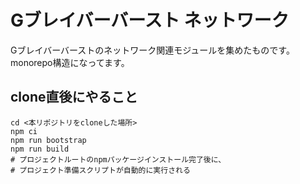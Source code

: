 # Gブレイバーバースト ネットワーク

Gブレイバーバーストのネットワーク関連モジュールを集めたものです。
monorepo構造になってます。

## clone直後にやること

```shell
cd <本リポジトリをcloneした場所>
npm ci
npm run bootstrap
npm run build
# プロジェクトルートのnpmパッケージインストール完了後に、
# プロジェクト準備スクリプトが自動的に実行される
```
